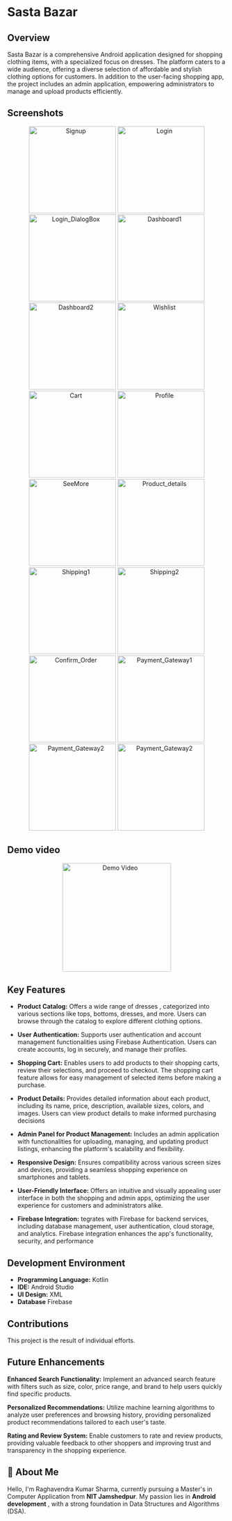 # Sasta Bazar

## Overview

Sasta Bazar is a comprehensive Android application designed for shopping clothing items, with a specialized focus on dresses. The platform caters to a wide audience, offering a diverse selection of affordable and stylish clothing options for customers. In addition to the user-facing shopping app, the project includes an admin application, empowering administrators to manage and upload products efficiently.


## Screenshots

<p align="center">
  <img src="https://github.com/Raghav354/Sasta-Bazar/assets/137503421/36711c9d-1036-4430-a3b2-c296972cc1c1" alt="Signup" width="200"/>
  <img src="https://github.com/Raghav354/Sasta-Bazar/assets/137503421/5f32755f-9d06-4c2c-b928-236ca6b3ae2a" alt="Login" width="200"/>
  <img src="https://github.com/Raghav354/Sasta-Bazar/assets/137503421/611f1981-bb88-460b-99af-d36e06dc70d2" alt="Login_DialogBox" width="200"/>
  <img src="https://github.com/Raghav354/Sasta-Bazar/assets/137503421/042d912c-67c1-48a2-8628-4ab347f2713e" alt="Dashboard1" width="200"/>
  <img src="https://github.com/Raghav354/Sasta-Bazar/assets/137503421/51b854d5-a8eb-46d1-8584-d65083756d30" alt="Dashboard2" width="200"/>
  <img src="https://github.com/Raghav354/Sasta-Bazar/assets/137503421/2577eb39-9d3e-48b7-ac56-a9256c5c1ae9" alt="Wishlist" width="200"/>
  <img src="https://github.com/Raghav354/Sasta-Bazar/assets/137503421/e1601f71-748d-407e-9ff3-aefc8089e4b0" alt="Cart" width="200"/>
  <img src="https://github.com/Raghav354/Sasta-Bazar/assets/137503421/8b91c16f-289a-42e2-94b9-190e0ea3c772" alt="Profile" width="200"/>
  
  <img src="https://github.com/Raghav354/Sasta-Bazar/assets/137503421/b8ef474b-42e3-457a-b147-52e8bc864978" alt="SeeMore" width="200"/>

  <img src="https://github.com/Raghav354/Sasta-Bazar/assets/137503421/3e7d45c8-aec9-483d-b0bc-76f3abf8ae50" alt="Product_details" width="200"/>
  
  <img src="https://github.com/Raghav354/Sasta-Bazar/assets/137503421/30a7d7d4-f5b0-4121-b7d5-b67dae706f41" alt="Shipping1" width="200"/>
  <img src="https://github.com/Raghav354/Sasta-Bazar/assets/137503421/bac8f47b-a498-42a7-972c-2e88fbc76a07" alt="Shipping2" width="200"/>
  <img src="https://github.com/Raghav354/Sasta-Bazar/assets/137503421/e813a138-3a77-410d-8fe2-302f0916490d" alt="Confirm_Order" width="200"/>
  <img src="https://github.com/Raghav354/Sasta-Bazar/assets/137503421/232d008b-203d-40ae-8ed3-dc5bd212cdbd" alt="Payment_Gateway1" width="200"/>
  <img src="https://github.com/Raghav354/Sasta-Bazar/assets/137503421/0eb1c019-0696-45b1-9ae9-c528db391264" alt="Payment_Gateway2" width="200"/>
  <img src="https://github.com/Raghav354/Sasta-Bazar/assets/137503421/497075b2-0015-43fe-a269-177b5fb4354c" alt="Payment_Gateway2" width="200"/>
  
</p>





## Demo video

<p align="center">
  <a href="https://drive.google.com/file/d/1K9U6jm-rvRfdo7lJfJGR0eRsXE4gC0aO/view?usp=sharing" target="_blank">
    <img src="https://github.com/Raghav354/Sasta-Bazar/assets/137503421/f8ada447-a36b-4928-927f-8a4228a5a539" alt="Demo Video" width="250"/>
  </a>
</p>

## Key Features

- **Product Catalog:** Offers a wide range of dresses , categorized into various sections like tops, bottoms, dresses, and more. Users can browse through the catalog to explore different clothing options.

- **User Authentication:** Supports user authentication and account management functionalities using Firebase Authentication. Users can create accounts, log in securely, and manage their profiles.

- **Shopping Cart:** Enables users to add products to their shopping carts, review their selections, and proceed to checkout. The shopping cart feature allows for easy management of selected items before making a purchase.

- **Product Details:** Provides detailed information about each product, including its name, price, description, available sizes, colors, and images. Users can view product details to make informed purchasing decisions

- **Admin Panel for Product Management:** Includes an admin application with functionalities for uploading, managing, and updating product listings, enhancing the platform's scalability and flexibility.
  
- **Responsive Design:** Ensures compatibility across various screen sizes and devices, providing a seamless shopping experience on smartphones and tablets.

- **User-Friendly Interface:** Offers an intuitive and visually appealing user interface in both the shopping and admin apps, optimizing the user experience for customers and administrators alike.

- **Firebase Integration:** tegrates with Firebase for backend services, including database management, user authentication, cloud storage, and analytics. Firebase integration enhances the app's functionality, security, and performance


## Development Environment

- **Programming Language:** Kotlin
- **IDE:** Android Studio
- **UI Design:** XML
- **Database** Firebase

## Contributions

This project is the result of individual efforts.

## Future Enhancements

**Enhanced Search Functionality:** Implement an advanced search feature with filters such as size, color, price range, and brand to help users quickly find specific products.

**Personalized Recommendations:** Utilize machine learning algorithms to analyze user preferences and browsing history, providing personalized product recommendations tailored to each user's taste.

**Rating and Review System:** Enable customers to rate and review products, providing valuable feedback to other shoppers and improving trust and transparency in the shopping experience.





## 🚀 About Me
Hello, I'm Raghavendra Kumar Sharma, currently pursuing a Master's in Computer Application from **NIT Jamshedpur**. My passion lies in **Android development** , with a strong foundation in Data Structures and Algorithms (DSA).

